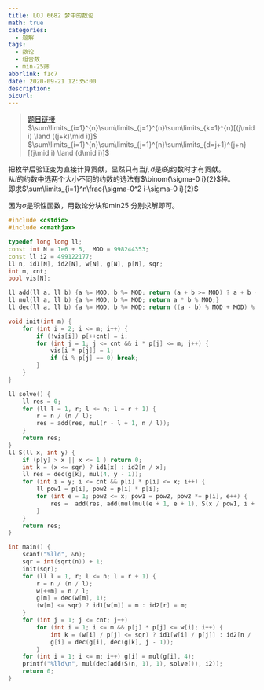 ```yaml
---
title: LOJ 6682 梦中的数论
math: true
categories:
  - 题解
tags:
  - 数论
  - 组合数
  - min-25筛
abbrlink: f1c7
date: 2020-09-21 12:35:00
description:
picUrl:
---
```



>[题目链接](https://loj.ac/problem/6682)  
$\sum\limits_{i=1}^{n}\sum\limits_{j=1}^{n}\sum\limits_{k=1}^{n}[(j\mid i) \land ((j+k)\mid i)]$  
$\sum\limits_{i=1}^{n}\sum\limits_{j=1}^{n}\sum\limits_{d=j+1}^{j+n}[(j\mid i) \land (d\mid i)]$  

把枚举后验证变为直接计算贡献，显然只有当$j,d$是$i$的约数时才有贡献。  
从$i$的约数中选两个大小不同的约数的选法有$\binom{\sigma-0 i}{2}$种。  
即求$\sum\limits_{i=1}^n\frac{\sigma-0^2 i-\sigma-0 i}{2}$  

因为$\sigma$是积性函数，用数论分块和$\text{min25}$ 分别求解即可。   

```cpp
#include <cstdio>
#include <cmathjax>

typedef long long ll;
const int N = 1e6 + 5,  MOD = 998244353;
const ll i2 = 499122177;
ll n, id1[N], id2[N], w[N], g[N], p[N], sqr;
int m, cnt;
bool vis[N];

ll add(ll a, ll b) {a %= MOD, b %= MOD; return (a + b >= MOD) ? a + b - MOD : a + b;}
ll mul(ll a, ll b) {a %= MOD, b %= MOD; return a * b % MOD;}
ll dec(ll a, ll b) {a %= MOD, b %= MOD; return ((a - b) % MOD + MOD) % MOD;}

void init(int m) {
    for (int i = 2; i <= m; i++) {
		if (!vis[i]) p[++cnt] = i;
		for (int j = 1; j <= cnt && i * p[j] <= m; j++) {
			vis[i * p[j]] = 1;
			if (i % p[j] == 0) break;
		}
	}
}

ll solve() {
	ll res = 0;
	for (ll l = 1, r; l <= n; l = r + 1) {
		r = n / (n / l);
		res = add(res, mul(r - l + 1, n / l));
	}
	return res;
}
ll S(ll x, int y) {
	if (p[y] > x || x <= 1 ) return 0;
	int k = (x <= sqr) ? id1[x] : id2[n / x];
	ll res = dec(g[k], mul(4, y - 1));
	for (int i = y; i <= cnt && p[i] * p[i] <= x; i++) {
		ll pow1 = p[i], pow2 = p[i] * p[i];
		for (int e = 1; pow2 <= x; pow1 = pow2, pow2 *= p[i], e++) {
			res =  add(res, add(mul(mul(e + 1, e + 1), S(x / pow1, i + 1)), mul(e + 2, e + 2)));
		}
	}
	return res;
}

int main() {
    scanf("%lld", &n);
	sqr = int(sqrt(n)) + 1;
	init(sqr);
	for (ll l = 1, r; l <= n; l = r + 1) {
		r = n / (n / l);
		w[++m] = n / l;
		g[m] = dec(w[m], 1);
	    (w[m] <= sqr) ? id1[w[m]] = m : id2[r] = m;
	}
	for (int j = 1; j <= cnt; j++)
		for (int i = 1; i <= m && p[j] * p[j] <= w[i]; i++) {
			int k = (w[i] / p[j] <= sqr) ? id1[w[i] / p[j]] : id2[n / (w[i] / p[j])];
			g[i] = dec(g[i], dec(g[k], j - 1));
		}
	for (int i = 1; i <= m; i++) g[i] = mul(g[i], 4);
	printf("%lld\n", mul(dec(add(S(n, 1), 1), solve()), i2));
	return 0;
}

```